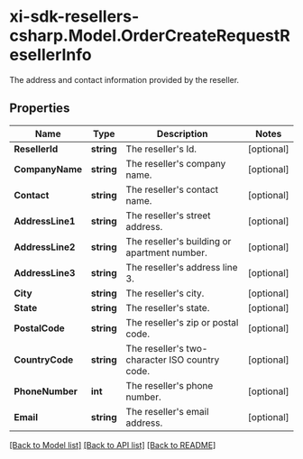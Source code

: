 # xi-sdk-resellers-csharp.Model.OrderCreateRequestResellerInfo
The address and contact information provided by the reseller.

## Properties

Name | Type | Description | Notes
------------ | ------------- | ------------- | -------------
**ResellerId** | **string** | The reseller&#39;s Id. | [optional] 
**CompanyName** | **string** | The reseller&#39;s company name. | [optional] 
**Contact** | **string** | The reseller&#39;s contact name. | [optional] 
**AddressLine1** | **string** | The reseller&#39;s street address. | [optional] 
**AddressLine2** | **string** | The reseller&#39;s building or apartment number. | [optional] 
**AddressLine3** | **string** | The reseller&#39;s address line 3. | [optional] 
**City** | **string** | The reseller&#39;s city. | [optional] 
**State** | **string** | The reseller&#39;s state. | [optional] 
**PostalCode** | **string** | The reseller&#39;s zip or postal code. | [optional] 
**CountryCode** | **string** | The reseller&#39;s two-character ISO country code. | [optional] 
**PhoneNumber** | **int** | The reseller&#39;s phone number. | [optional] 
**Email** | **string** | The reseller&#39;s email address. | [optional] 

[[Back to Model list]](../README.md#documentation-for-models) [[Back to API list]](../README.md#documentation-for-api-endpoints) [[Back to README]](../README.md)

